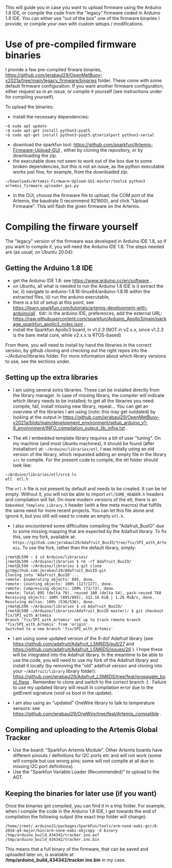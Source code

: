 This will guide you in case you want to upload firmware using the Arduino 1.8 IDE, or compile the code from the "legacy" firmware coded in Arduino 1.8 IDE. You can either use "out of the box" one of the firmware binaries I provide, or compile your own with custom setups / modifications.

# Use of pre-compiled firmware binaries

I provide a few pre-compiled firware binaries, https://github.com/jerabaul29/OpenMetBuoy-v2021a/tree/main/legacy_firmware/binaries folder. These come with some default firmware configuration. If you want another firmware configuration, either request so in an issue, or compile it yourself (see instructions under for compiling yourself).

To upload the binaries:

- install the necessary dependencies:
```
~$ sudo apt update
~$ sudo apt-get install python3-pyqt5
~$ sudo apt-get install python3-pyqt5.qtserialport python3-serial
```
- download the sparkfun tool: https://github.com/sparkfun/Artemis-Firmware-Upload-GUI , either by cloning the repository, or by downloading the zip.
- the executable does not seem to work out of the box due to some broken dependencies, but this is not an issue, as the python executable works just fine; for example, from the downloaded zip:
```
~/Downloads/Artemis-Firmware-Upload-GUI-master/tools$ python3 artemis_firmware_uploader_gui.py 
```
- in the GUI, choose the firmware file to upload, the COM port of the Artemis, the baudrate (I recommend 921600), and click "Upload Firmware". This will flash the given firmware on the Artemis.

# Compiling the firware yourself

The "legacy" version of the firmware was developed in Arduino IDE 1.8, so if you want to compile it, you will need the Arduino IDE 1.8. The steps needed are (as usual, on Ubuntu 20.04):

## Getting the Arduino 1.8 IDE

- get the Arduino IDE 1.8: see https://www.arduino.cc/en/software ,
- on Ubuntu, all what is needed to run the Arduino 1.8 IDE is i) extract the tar, ii) navigate to arduino-1.8.16-linux64/arduino-1.8.16 within the extracted files, iii) run the arduino executable,
- there is a bit of setup at this point, see https://learn.sparkfun.com/tutorials/artemis-development-with-arduino/all . tldr: in the arduino IDE, preferences, add the external URL: https://raw.githubusercontent.com/sparkfun/Arduino_Apollo3/main/package_sparkfun_apollo3_index.json ,
- install the Sparkfun Apollo3 board, in v1.2.3 (NOT in v2.x.x, since v1.2.3 is the bare metal core, while v2.x.x is RTOS-based)

From there, you will need to install by hand the libraries in the correct version, by github cloning and checking out the right repos into the ~/Arduino/libraries folder. For more information about which library versions to use, see the sections under.

## Setting up the extra libraries

- I am using several extra libraries. These can be installed directly from the library manager. In case of missing library, the compiler will indicate which library needs to be installed; to get all the libraries you need: compile, fail, install missing new library, repeat... You can get an overview of the libraries I am using (note: this may get outdated) by looking at the output in https://github.com/jerabaul29/OpenMetBuoy-v2021a/blob/main/development_environment/setup_arduino_v1-8_environment/INFO_compilation_output_lib_infos.txt .

- The etl / embedded template library requires a bit of user "tuning". On my machine (and most Ubuntu machines), it should be found (after installation) at: ```~/Arduino/libraries/etl```. I was initially using an old version of the library, which requested adding an empty file in the library ```src``` to compile. For the present code to compile, the etl folder should look like:

```
~/Arduino/libraries/etl/src$ ls
etl  etl.h
```

The ```etl.h``` file is not present by default and needs to be created. It can be let empty. Without it, you will not be able to import ```etl/SOME_HEADER.h``` headers and compilation will fail. On more modern versions of the etl, there is an ```Embedded_Template_Library.h``` header (with a few meta macros) that fulfills the same need for more recent projects. You can let this file alone and ignore it, but you still will need to create an empty ```etl.h```.

- I also encountered some difficulties compiling the "Adafruit_BusIO" due to some missing mapping that are expected by the Adafruit library. To fix this, use my fork, available at: ```https://github.com/jerabaul29/Adafruit_BusIO/tree/fix/SPI_with_Artemis```. To use the fork, rather than the default library, simply:

```
jrmet@L590 ~ $ cd Arduino/libraries/
jrmet@L590 ~/Arduino/libraries $ rm -rf Adafruit_BusIO/
jrmet@L590 ~/Arduino/libraries $ git clone git@github.com:jerabaul29/Adafruit_BusIO.git
Cloning into 'Adafruit_BusIO'...
remote: Enumerating objects: 895, done.
remote: Counting objects: 100% (127/127), done.
remote: Compressing objects: 100% (73/73), done.
remote: Total 895 (delta 70), reused 100 (delta 54), pack-reused 768
Receiving objects: 100% (895/895), 312.16 KiB | 1.26 MiB/s, done.
Resolving deltas: 100% (536/536), done.
jrmet@L590 ~/Arduino/libraries $ cd Adafruit_BusIO/
jrmet@L590 ~/Arduino/libraries/Adafruit_BusIO master|✓ $ git checkout fix/SPI_with_Artemis
Branch 'fix/SPI_with_Artemis' set up to track remote branch 'fix/SPI_with_Artemis' from 'origin'.
Switched to a new branch 'fix/SPI_with_Artemis'
```

- I am using some updated version of the 9-dof Adafruit library (see https://github.com/adafruit/Adafruit_LSM6DS/pull/27 and https://github.com/adafruit/Adafruit_LSM6DS/issues/26 ). I hope these will be integrated into the Adafruit library. In the meantime to be able to use the code, you will need to use my fork of the Adafruit library and install it locally (by removing the "old" adafruit version and cloning into your ```~/Adafruit/library``` library folder): https://github.com/jerabaul29/Adafruit_LSM6DS/tree/feat/propagate_bool_flags . Remember to clone and switch to the correct branch :) . Failure to use my updated library will result in compilation error due to the getEvent signature (void vs bool in the update).

- I am also using an "updated" OneWire library to talk to temperature sensors: see https://github.com/jerabaul29/OneWire/tree/feat/Artemis_compatible .

## Compiling and uploading to the Artemis Global Tracker

- Use the board: "Sparkfun Artemis Module". Other Artemis boards have different pinouts / definitions for I2C ports etc and will not work (some will compile but use wrong pins; some will not compile at all due to missing I2C port definitions).
- Use the "Sparkfun Variable Loader (Recommended)" to upload to the AGT.

## Keeping the binaries for later use (if you want)

Once the binaries got compiled, you can find it in a tmp folder. For example, when I compile the code in the Arduino 1.8 IDE, I get towards the end of compilation the following output (the exact tmp folder will change):

```
/home/jrmet/.arduino15/packages/SparkFun/tools/arm-none-eabi-gcc/8-2018-q4-major/bin/arm-none-eabi-objcopy -O binary /tmp/arduino_build_434342/tracker.ino.axf /tmp/arduino_build_434342/tracker.ino.bin
```

This means that a full binary of the firmware, that can be saved and uploaded later on, is available at **/tmp/arduino_build_434342/tracker.ino.bin** in my case.
